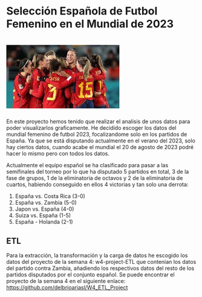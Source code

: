 # Selección Española de Futbol Femenino en el Mundial de 2023
# ![Portada](imagenes/portada.jpeg)

En este proyecto hemos tenido que realizar el analisis de unos datos para poder visualizarlos graficamente. He decidido escoger los datos del mundial femenino de futbol 2023, focalizandome solo en los partidos de España. Ya que se está disputando actualmente en el verano del 2023, solo hay ciertos datos, cuando acabe el mundial el 20 de agosto de 2023 podré hacer lo mismo pero con todos los datos.

Actualmente el equipo español se ha clasificado para pasar a las semifinales del torneo por lo que ha disputado 5 partidos en total, 3 de la fase de grupos, 1 de la eliminatoria de octavos y 2 de la eliminatoria de cuartos, habiendo conseguido en ellos 4 victorias y tan solo una derrota:
1. España vs. Costa Rica (3-0)
2. España vs. Zambia (5-0)
3. Japon vs. España (4-0)
4. Suiza vs. España (1-5)
5. España - Holanda (2-1)

## ETL
Para la extracción, la transformación y la carga de datos he escogido los datos del proyecto de la semana 4: w4-project-ETL que contenian los datos del partido contra Zambia, añadiendo los respectivos datos del resto de los partidos disputados por el conjunto español.
Se puede encontrar el proyecto de la semana 4 en el siguiente enlace: https://github.com/delbrioariasl/W4_ETL_Project


